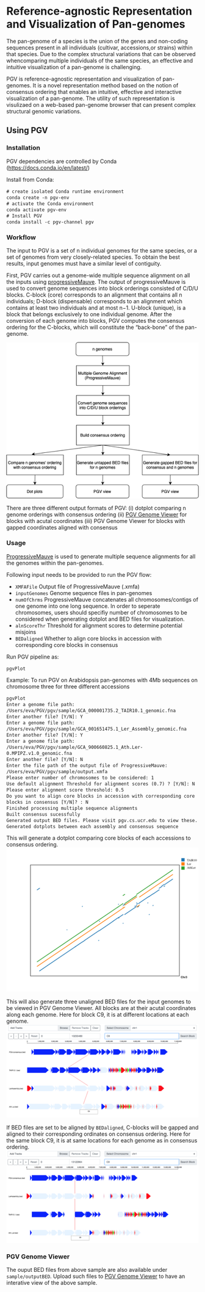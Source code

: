 # Reference-agnostic Representation and Visualization of Pan-genomes
The pan-genome of a species is the union of the genes and non-coding sequences present in all individuals (cultivar, accessions,or strains) within that species. Due to the complex structural variations that can be observed whencomparing multiple individuals of the same species, an effective and intuitive visualization of a pan-genome is challenging. 

PGV is reference-agnostic representation and visualization of pan-genomes. It is a novel representation method based on the notion of consensus ordering that enables an intuitive, effective and interactive visualization of a pan-genome. The utility of such representation is visulizaed on  a web-based pan-genome browser that can present complex structural genomic variations.

## Using PGV

### Installation
PGV dependencies are controlled by Conda (https://docs.conda.io/en/latest/)

Install from Conda:
```
# create isolated Conda runtime environment
conda create -n pgv-env
# activate the Conda environment
conda activate pgv-env
# Install PGV
conda install -c pgv-channel pgv
```

### Workflow

The input to PGV is a set of n individual genomes for the same species, or a set of genomes from very closely-related species. To obtain the best results, input genomes must have a similar level of contiguity. 

First, PGV carries out a genome-wide multiple sequence alignment on all the inputs using [progressiveMauve](http://darlinglab.org/mauve/user-guide/progressivemauve.html). The output of progressiveMauve is used to convert genome sequences into block orderings consisted of C/D/U blocks. C-block (core) corresponds to an alignment that contains all n individuals; D-block (dispensable) corresponds to an alignment which contains at least two individuals and at most n−1. U-block (unique), is a block that belongs exclusively to one individual genome. After the conversion of each genome into blocks, PGV computes the consensus ordering for the C-blocks, which will constitute the “back-bone” of the pan-genome. 

![pgv\[fig1\]](docs/figs/flowchart.png)

There are three different output formats of PGV:
  (i) dotplot comparing n genome orderings with consensus ordering
  (ii) [PGV Genome Viewer](http://pgv.cs.ucr.edu) for blocks with acutal coordinates
  (iii) PGV Genome Viewer for blocks with gapped coordinates aligned with consensus


### Usage
[ProgressiveMauve](http://darlinglab.org/mauve/user-guide/progressivemauve.html) is used to generate multiple sequence alignments for all the genomes within the pan-genomes. 

Following input needs to be provided to run the PGV flow:
-    `XMFAFile` Output file of ProgressiveMauve (.xmfa)
-    `inputGenomes` Genome sequence files in pan-genomes 
-    `numOfChrms` ProgressiveMauve concatenates all chromosomes/contigs of one genome into one long sequence. In order to seperate chromosomes, users should specifiy number of chromosomes to be considered when generating dotplot and BED files for visualization.
-    `alnScoreThr` Threshold for alignment scores to determine potential misjoins
-    `BEDaligned` Whether to align core blocks in accession with corresponding core blocks in consensus


Run PGV pipeline as:
```
pgvPlot
```

Example:
To run PGV on Arabidopsis pan-genomes with 4Mb sequences on chromosome three for three different accessions

```
pgvPlot
Enter a genome file path: /Users/eva/PGV/pgv/sample/GCA_000001735.2_TAIR10.1_genomic.fna
Enter another file? [Y/N]: Y
Enter a genome file path: /Users/eva/PGV/pgv/sample/GCA_001651475.1_Ler_Assembly_genomic.fna
Enter another file? [Y/N]: Y
Enter a genome file path: /Users/eva/PGV/pgv/sample/GCA_900660825.1_Ath.Ler-0.MPIPZ.v1.0_genomic.fna
Enter another file? [Y/N]: N
Enter the file path of the output file of ProgressiveMauve: /Users/eva/PGV/pgv/sample/output.xmfa
Please enter number of chromosomes to be considered: 1
Use default alignment Threshold for alignment scores (0.7) ? [Y/N]: N
Please enter alignment score threshold: 0.5
Do you want to align core blocks in accession with corresponding core blocks in consensus [Y/N]? : N
Finished processing multiple sequence alignments
Built consensus sucessfully
Generated output BED files. Please visit pgv.cs.ucr.edu to view these.
Generated dotplots between each assembly and consensus sequence
```
This will generate a dotplot comparing core blocks of each accessions to consensus ordering. 
<img src="docs/figs/arabidopsisDotplot.png" width="600">

This will also generate three unaligned BED files for the input genomes to be viewed in PGV Genome Viewer. All blocks are at their acutal coordinates along each genome. Here for block C9, it is at different locations at each genome.
![panviz\[fig3\]](docs/figs/arabidopsisPGVUnaligned.png)

If BED files are set to be aligned by `BEDaligned`, C-blocks will be gapped and aligned to their corresponding ordinates on consensus ordering. Here for the same block C9, it is at same locations for each genome as in consensus ordering.
![panviz\[fig4\]](docs/figs/arabidopsisPGVAligned.png)

### PGV Genome Viewer
The ouput BED files from above sample are also available under `sample/outputBED`. Upload such files to [PGV Genome Viewer](http://pgv.cs.ucr.edu) to have an interative view of the above sample.
